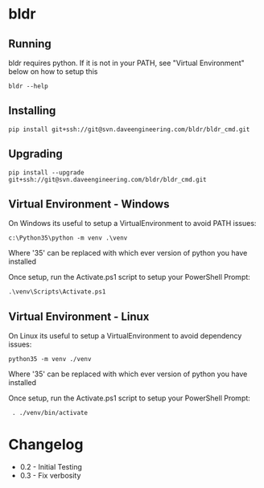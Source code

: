 # bldr

## Running

bldr requires python.  If it is not in your PATH, see "Virtual Environment" below on how to setup this

```
bldr --help
```


## Installing
```
pip install git+ssh://git@svn.daveengineering.com/bldr/bldr_cmd.git
```

## Upgrading

```
pip install --upgrade git+ssh://git@svn.daveengineering.com/bldr/bldr_cmd.git
```

## Virtual Environment - Windows

On Windows its useful to setup a VirtualEnvironment to avoid PATH issues:

```
c:\Python35\python -m venv .\venv
```
Where '35' can be replaced with which ever version of python you have installed

Once setup, run the Activate.ps1 script to setup your PowerShell Prompt:

```
.\venv\Scripts\Activate.ps1
```

## Virtual Environment - Linux

On Linux its useful to setup a VirtualEnvironment to avoid dependency issues:

```
python35 -m venv ./venv
```
Where '35' can be replaced with which ever version of python you have installed


Once setup, run the Activate.ps1 script to setup your PowerShell Prompt:
```
 . ./venv/bin/activate
```

# Changelog

* 0.2 - Initial Testing
* 0.3 - Fix verbosity